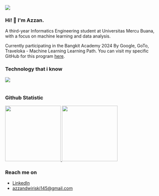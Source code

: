 <!--horizontal divider(gradiant)-->
<img src="https://user-images.githubusercontent.com/73097560/115834477-dbab4500-a447-11eb-908a-139a6edaec5c.gif">

### Hi! 👋 I'm Azzan.

A third-year Informatics Engineering student at Universitas Mercu Buana, with a focus on machine learning and data analysis. 

Currently participating in the Bangkit Academy 2024 By Google, GoTo, Traveloka - Machine Learning Learning Path. You can visit my specific GitHub for this program [here](https://github.com/badr-ol).

### Technology that i know
<a href="https://skillicons.dev">
  <img src="https://skillicons.dev/icons?i=git,python,postman,java,mysql,javascript,php,bootstrap,cpp&perline=5" />
</a>
<br>
<br>
  
### Github Statistic
<p align="left">
<a href="https://github.com/azzandwi1/">
  <img height="180em" src="https://github-readme-stats-eight-theta.vercel.app/api?username=azzandwi1&show_icons=true&theme=algolia&include_all_commits=true&count_private=true"/>
  <img height="180em" src="https://github-readme-stats-eight-theta.vercel.app/api/top-langs/?username=azzandwi1&layout=compact&langs_count=8&theme=algolia"/>
</a>
</p>

### Reach me on
- <a href="https://linkedin.com/in/azzandr/">LinkedIn</a>
- azzandwiriski145@gmail.com
